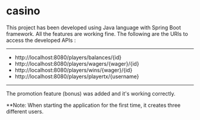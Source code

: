 # casino

This project has been developed using Java language with Spring Boot framework. 
All the features are working fine. The following are the URIs to access the developed APIs :

---
* http://localhost:8080/players/balances/{id}
* http://localhost:8080/players/wagers/{wager}/{id}  
* http://localhost:8080/players/wins/{wager}/{id}
* http://localhost:8080/players/playertx/{username}
---

The promotion feature (bonus) was added and it's working correctly. 

**Note: When starting the application for the first time, it creates three different users. 
